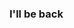 ### I'll be back

<!---
Semaias/Semaias is a ✨ special ✨ repository because its `README.md` (this file) appears on your GitHub profile.
You can click the Preview link to take a look at your changes.
--->
